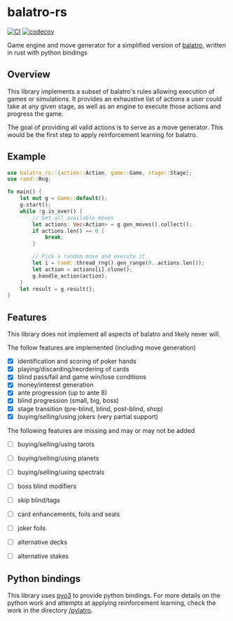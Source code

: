 # balatro-rs

[![CI](https://github.com/spencerduncan/balatro-rs/actions/workflows/ci.yml/badge.svg)](https://github.com/spencerduncan/balatro-rs/actions/workflows/ci.yml)
[![codecov](https://codecov.io/gh/spencerduncan/balatro-rs/branch/main/graph/badge.svg)](https://codecov.io/gh/spencerduncan/balatro-rs)

Game engine and move generator for a simplified version of [balatro](https://www.playbalatro.com/), written in rust with python bindings

## Overview

This library implements a subset of balatro's rules allowing execution of games or simulations. It provides an exhaustive list of actions a user could take at any given stage, as well as an engine to execute those actions and progress the game.

The goal of providing all valid actions is to serve as a move generator. This would be the first step to apply reinforcement learning for balatro.

## Example

```rust
use balatro_rs::{action::Action, game::Game, stage::Stage};
use rand::Rng;

fn main() {
    let mut g = Game::default();
    g.start();
    while !g.is_over() {
        // Get all available moves
        let actions: Vec<Action> = g.gen_moves().collect();
        if actions.len() == 0 {
            break;
        }

        // Pick a random move and execute it
        let i = rand::thread_rng().gen_range(0..actions.len());
        let action = actions[i].clone();
        g.handle_action(action);
    }
    let result = g.result();
}
```

## Features

This library does not implement all aspects of balatro and likely never will.

The follow features are implemented (including move generation)
- [x] identification and scoring of poker hands
- [x] playing/discarding/reordering of cards
- [x] blind pass/fail and game win/lose conditions
- [x] money/interest generation
- [x] ante progression (up to ante 8)
- [x] blind progression (small, big, boss)
- [x] stage transition (pre-blind, blind, post-blind, shop)
- [x] buying/selling/using jokers (very partial support)

The following features are missing and may or may not be added
- [ ] buying/selling/using tarots
- [ ] buying/selling/using planets
- [ ] buying/selling/using spectrals
- [ ] boss blind modifiers
- [ ] skip blind/tags
- [ ] card enhancements, foils and seals
- [ ] joker foils 
- [ ] alternative decks
- [ ] alternative stakes


## Python bindings

This library uses [pyo3](https://pyo3.rs) to provide python bindings. For more details on the python work and attempts at applying reinforcement learning, check the work in the directory [/pylatro](https://github.com/spencerduncan/balatro-rs/tree/main/pylatro).
